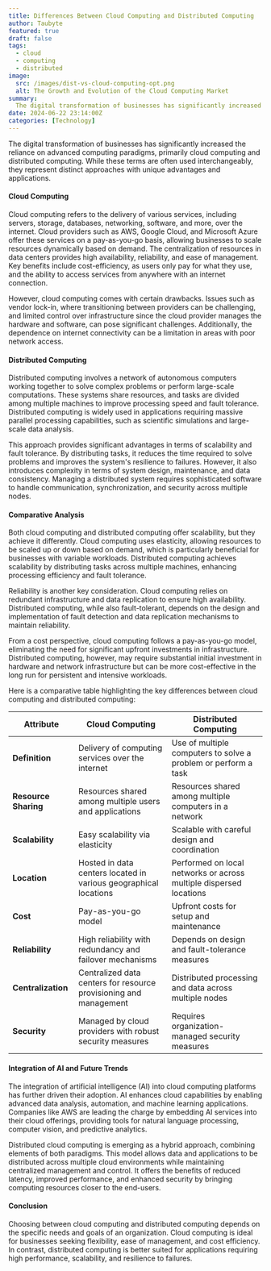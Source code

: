 ```yaml
---
title: Differences Between Cloud Computing and Distributed Computing
author: Taubyte
featured: true
draft: false
tags:
  - cloud
  - computing
  - distributed
image:
  src: /images/dist-vs-cloud-computing-opt.png
  alt: The Growth and Evolution of the Cloud Computing Market
summary:
  The digital transformation of businesses has significantly increased reliance on advanced computing paradigms, primarily cloud computing and distributed computing. Cloud computing offers scalable, on-demand access to computing resources over the internet, managed centrally by providers like AWS and Google Cloud. In contrast, distributed computing involves a network of interconnected computers working collaboratively to solve complex problems, enhancing fault tolerance and processing speed. While cloud computing excels in flexibility and cost-efficiency with a pay-as-you-go model, distributed computing provides superior performance for parallel processing tasks. The integration of AI into cloud platforms further enhances capabilities, driving innovation and efficiency in various applications.
date: 2024-06-22 23:14:00Z
categories: [Technology]
---
```



The digital transformation of businesses has significantly increased the reliance on advanced computing paradigms, primarily cloud computing and distributed computing. While these terms are often used interchangeably, they represent distinct approaches with unique advantages and applications.

#### Cloud Computing

Cloud computing refers to the delivery of various services, including servers, storage, databases, networking, software, and more, over the internet. Cloud providers such as AWS, Google Cloud, and Microsoft Azure offer these services on a pay-as-you-go basis, allowing businesses to scale resources dynamically based on demand. The centralization of resources in data centers provides high availability, reliability, and ease of management. Key benefits include cost-efficiency, as users only pay for what they use, and the ability to access services from anywhere with an internet connection.

However, cloud computing comes with certain drawbacks. Issues such as vendor lock-in, where transitioning between providers can be challenging, and limited control over infrastructure since the cloud provider manages the hardware and software, can pose significant challenges. Additionally, the dependence on internet connectivity can be a limitation in areas with poor network access.

#### Distributed Computing

Distributed computing involves a network of autonomous computers working together to solve complex problems or perform large-scale computations. These systems share resources, and tasks are divided among multiple machines to improve processing speed and fault tolerance. Distributed computing is widely used in applications requiring massive parallel processing capabilities, such as scientific simulations and large-scale data analysis.

This approach provides significant advantages in terms of scalability and fault tolerance. By distributing tasks, it reduces the time required to solve problems and improves the system's resilience to failures. However, it also introduces complexity in terms of system design, maintenance, and data consistency. Managing a distributed system requires sophisticated software to handle communication, synchronization, and security across multiple nodes.

#### Comparative Analysis

Both cloud computing and distributed computing offer scalability, but they achieve it differently. Cloud computing uses elasticity, allowing resources to be scaled up or down based on demand, which is particularly beneficial for businesses with variable workloads. Distributed computing achieves scalability by distributing tasks across multiple machines, enhancing processing efficiency and fault tolerance.

Reliability is another key consideration. Cloud computing relies on redundant infrastructure and data replication to ensure high availability. Distributed computing, while also fault-tolerant, depends on the design and implementation of fault detection and data replication mechanisms to maintain reliability.

From a cost perspective, cloud computing follows a pay-as-you-go model, eliminating the need for significant upfront investments in infrastructure. Distributed computing, however, may require substantial initial investment in hardware and network infrastructure but can be more cost-effective in the long run for persistent and intensive workloads.

Here is a comparative table highlighting the key differences between cloud computing and distributed computing:

| Attribute            | Cloud Computing                                                     | Distributed Computing                                                |
|----------------------|----------------------------------------------------------------------|----------------------------------------------------------------------|
| **Definition**       | Delivery of computing services over the internet                    | Use of multiple computers to solve a problem or perform a task       |
| **Resource Sharing** | Resources shared among multiple users and applications             | Resources shared among multiple computers in a network               |
| **Scalability**      | Easy scalability via elasticity                                     | Scalable with careful design and coordination                        |
| **Location**         | Hosted in data centers located in various geographical locations    | Performed on local networks or across multiple dispersed locations   |
| **Cost**             | Pay-as-you-go model                                                 | Upfront costs for setup and maintenance                              |
| **Reliability**      | High reliability with redundancy and failover mechanisms            | Depends on design and fault-tolerance measures                       |
| **Centralization**   | Centralized data centers for resource provisioning and management   | Distributed processing and data across multiple nodes                |
| **Security**         | Managed by cloud providers with robust security measures            | Requires organization-managed security measures                      |

#### Integration of AI and Future Trends

The integration of artificial intelligence (AI) into cloud computing platforms has further driven their adoption. AI enhances cloud capabilities by enabling advanced data analysis, automation, and machine learning applications. Companies like AWS are leading the charge by embedding AI services into their cloud offerings, providing tools for natural language processing, computer vision, and predictive analytics.

Distributed cloud computing is emerging as a hybrid approach, combining elements of both paradigms. This model allows data and applications to be distributed across multiple cloud environments while maintaining centralized management and control. It offers the benefits of reduced latency, improved performance, and enhanced security by bringing computing resources closer to the end-users.

#### Conclusion

Choosing between cloud computing and distributed computing depends on the specific needs and goals of an organization. Cloud computing is ideal for businesses seeking flexibility, ease of management, and cost efficiency. In contrast, distributed computing is better suited for applications requiring high performance, scalability, and resilience to failures.

